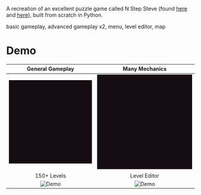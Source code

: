 A recreation of an excellent puzzle game called N Step Steve (found [here](https://epicpikaguy.itch.io/n-step-steve-part-1) and [here](https://epicpikaguy.itch.io/n-step-steve-part-2)), built from scratch in Python.

basic gameplay, advanced gameplay x2, menu, level editor, map

# Demo
General Gameplay           |  Many Mechanics
:-------------------------:|:-------------------------:
![Demo](demo/demo1.gif)    |  ![Demo](demo/demo2.gif)
150+ Levels                |  Level Editor
![Demo](demo/demo3.gif)    |  ![Demo](demo/demo4.gif)
